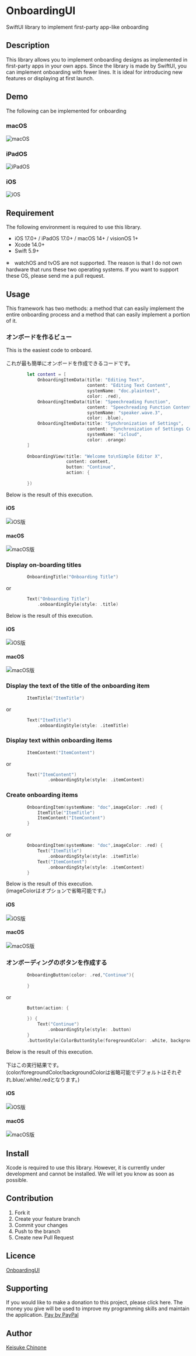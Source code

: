 # OnboardingUI

SwiftUI library to implement first-party app-like onboarding   

## Description

This library allows you to implement onboarding designs as implemented in first-party apps in your own apps.
Since the library is made by SwiftUI, you can implement onboarding with fewer lines. It is ideal for introducing new features or displaying at first launch.   

## Demo

The following can be implemented for onboarding  
### macOS
![macOS](images/macOS_Preview.png "macOS Preview")
### iPadOS
![iPadOS](images/iPadOS_Preview.png "iPadOS Preview")
### iOS
![iOS](images/iOS_Preview.png "iOS Preview")  

## Requirement

The following environment is required to use this library.  
- iOS 17.0+ / iPadOS 17.0+ / macOS 14+ / visionOS 1+
- Xcode 14.0+
- Swift 5.9+

※　watchOS and tvOS are not supported. The reason is that I do not own hardware that runs these two operating systems. If you want to support these OS, please send me a pull request. 
 
## Usage
This framework has two methods: a method that can easily implement the entire onboarding process and a method that can easily implement a portion of it.  

### オンボードを作るビュー
This is the easiest code to onboard.  
<br>
これが最も簡単にオンボードを作成できるコードです。
```swift
        let content = [
            OnboardingItemData(title: "Editing Text",
                               content: "Editing Text Content",
                               systemName: "doc.plaintext",
                               color: .red),
            OnboardingItemData(title: "Speechreading Function",
                               content: "Speechreading Function Content",
                               systemName: "speaker.wave.3",
                               color: .blue),
            OnboardingItemData(title: "Synchronization of Settings",
                               content: "Synchronization of Settings Content",
                               systemName: "icloud",
                               color: .orange)
        ]
        
        OnboardingView(title: "Welcome to\nSimple Editor X",
                       content: content,
                       button: "Continue",
                       action: {
            
        })
```
Below is the result of this execution.  
#### iOS
![iOS版](images/iOS_Onboarding.png "Onboarding")  
#### macOS
![macOS版](images/macOS_Onboarding.png "Onboarding")  

### Display on-boarding titles
```swift
        OnboardingTitle("Onboarding Title")
```
or
```swift
        Text("Onboarding Title")
            .onboardingStyle(style: .title)
``` 
Below is the result of this execution.  
#### iOS
![iOS版](images/iOS_OnboardingTitle.png "Onboarding Title")  
#### macOS
![macOS版](images/macOS_OnboardingTitle.png "Onboarding Title")  

### Display the text of the title of the onboarding item
```swift
        ItemTitle("ItemTitle")
```
or
```swift
        Text("ItemTitle")
            .onboardingStyle(style: .itemTitle)
```

### Display text within onboarding items 
```swift
        ItemContent("ItemContent")
```
or
```swift
        Text("ItemContent")
                .onboardingStyle(style: .itemContent)
```

### Create onboarding items
```swift
        OnboardingItem(systemName: "doc",imageColor: .red) {
            ItemTitle("ItemTitle")
            ItemContent("ItemContent")
        }
```
or
```swift
        OnboardingItem(systemName: "doc",imageColor: .red) {
            Text("ItemTitle")
                .onboardingStyle(style: .itemTitle)
            Text("ItemContent")
                .onboardingStyle(style: .itemContent)
        }
```
Below is the result of this execution.  
(imageColorはオプションで省略可能です。)  
#### iOS
![iOS版](images/iOS_OnboardingItem.png "Onboarding Item")  
#### macOS
![macOS版](images/macOS_OnboardingItem.png "Onboarding Item")  

### オンボーディングのボタンを作成する
```swift
        OnboardingButton(color: .red,"Continue"){
            
        }
```
or
```swift
        Button(action: {
            
        }) {
            Text("Continue")
                .onboardingStyle(style: .button)
        }
        .buttonStyle(ColorButtonStyle(foregroundColor: .white, backgroundColor: .red))
```
Below is the result of this execution.  
<br>
下はこの実行結果です。  
(color/foregroundColor/backgroundColorは省略可能でデフォルトはそれぞれ.blue/.white/.redとなります。)  
#### iOS
![iOS版](images/iOS_ContinueButton.png "Continue Button")  
#### macOS
![macOS版](images/macOS_ContinueButton.png "Continue Button")  
## Install

Xcode is required to use this library.
However, it is currently under development and cannot be installed. We will let you know as soon as possible.  

## Contribution

1. Fork it
2. Create your feature branch
3. Commit your changes
4. Push to the branch
5. Create new Pull Request


## Licence

[OnboardingUI](https://github.com/KC-2001MS/OnboardingUI/blob/main/LICENSE)

## Supporting

If you would like to make a donation to this project, please click here. The money you give will be used to improve my programming skills and maintain the application.
[Pay by PayPal](https://paypal.me/iroiroWork?country.x=JP&locale.x=ja_JP)

## Author

[Keisuke Chinone](https://github.com/KC-2001MS)
